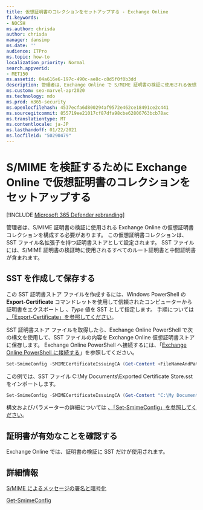 ```yaml
---
title: 仮想証明書のコレクションをセットアップする - Exchange Online
f1.keywords:
- NOCSH
ms.author: chrisda
author: chrisda
manager: dansimp
ms.date: ''
audience: ITPro
ms.topic: how-to
localization_priority: Normal
search.appverid:
- MET150
ms.assetid: 04a616e6-197c-490c-ae8c-c8d5f0f0b3dd
description: 管理者は、Exchange Online で S/MIME 証明書の検証に使用される仮想証明書コレクションを作成する方法について説明します。
ms.custom: seo-marvel-apr2020
ms.technology: mdo
ms.prod: m365-security
ms.openlocfilehash: 4537ecfa6d800294af9572e462ce18491ce2c441
ms.sourcegitcommit: 855719ee21017cf87dfa98cbe62806763bcb78ac
ms.translationtype: MT
ms.contentlocale: ja-JP
ms.lasthandoff: 01/22/2021
ms.locfileid: "50290479"
---
```

# <a name="set-up-virtual-certificate-collection-in-exchange-online-to-validate-smime"></a>S/MIME を検証するために Exchange Online で仮想証明書のコレクションをセットアップする

[!INCLUDE [Microsoft 365 Defender rebranding](../includes/microsoft-defender-for-office.md)]


管理者は、S/MIME 証明書の検証に使用される Exchange Online の仮想証明書コレクションを構成する必要があります。 この仮想証明書コレクションは、SST ファイル名拡張子を持つ証明書ストアとして設定されます。 SST ファイルには、S/MIME 証明書の検証時に使用されるすべてのルート証明書と中間証明書が含まれます。

## <a name="create-and-save-an-sst"></a>SST を作成して保存する

この SST 証明書ストア ファイルを作成するには、Windows PowerShell の **Export-Certificate** コマンドレットを使用して信頼されたコンピューターから証明書をエクスポートし _、Type_ 値を SST として指定します。 手順については [、「Export-Certificate」を参照してください](https://docs.microsoft.com/powershell/module/pkiclient/export-certificate)。

SST 証明書ストア ファイルを取得したら、Exchange Online PowerShell で次の構文を使用して、SST ファイルの内容を Exchange Online 仮想証明書ストアに保存します。 Exchange Online PowerShell へ接続するには、「[Exchange Online PowerShell に接続する](https://docs.microsoft.com/powershell/exchange/connect-to-exchange-online-powershell)」を参照してください。

```PowerShell
Set-SmimeConfig -SMIMECertificateIssuingCA (Get-Content <FileNameAndPath>.sst -Encoding Byte)
```

この例では、SST ファイル C:\My Documents\Exported Certificate Store.sst をインポートします。

```PowerShell
Set-SmimeConfig -SMIMECertificateIssuingCA (Get-Content "C:\My Documents\Exported Certificate Store.sst" -Encoding Byte)
```

構文およびパラメーターの詳細については [、「Set-SmimeConfig」を参照してください](https://docs.microsoft.com/powershell/module/exchange/set-smimeconfig)。

## <a name="ensuring-a-certificate-is-valid"></a>証明書が有効なことを確認する

Exchange Online では、証明書の検証に SST だけが使用されます。

## <a name="more-information"></a>詳細情報

[S/MIME によるメッセージの署名と暗号化](s-mime-for-message-signing-and-encryption.md)

[Get-SmimeConfig](https://docs.microsoft.com/powershell/module/exchange/get-smimeconfig)
